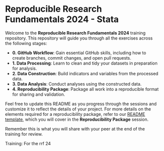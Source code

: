 # Reproducible Research Fundamentals 2024 - Stata

Welcome to the **Reproducible Research Fundamentals 2024** training repository. This repository will guide you through all the exercises across the following stages:

- **0. GitHub Workflow**: Gain essential GitHub skills, including how to create branches, commit changes, and open pull requests.
- **1. Data Processing**: Learn to clean and tidy your datasets in preparation for analysis.
- **2. Data Construction**: Build indicators and variables from the processed data.
- **3. Data Analysis**: Conduct analyses using the constructed data.
- **4. Reproducibility Package**: Package all work into a reproducible format for sharing and validation.

Feel free to update this README as you progress through the sessions and customize it to reflect the details of your project. For more details on the elements required for a reproducibility package, refer to our [README template](https://github.com/worldbank/wb-reproducible-research-repository/blob/main/resources/README_Template.md), which you will cover in the **Reproducibility Package** session.

Remember this is what you will share with your peer at the end of the training for review. 


Training: For the rrf 24